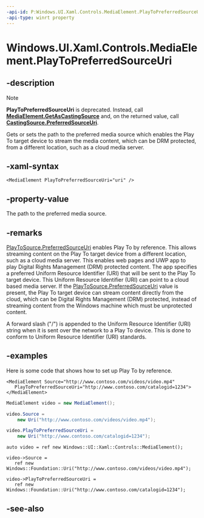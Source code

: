```yaml
---
-api-id: P:Windows.UI.Xaml.Controls.MediaElement.PlayToPreferredSourceUri
-api-type: winrt property
---
```


<!-- Property syntax
public Windows.Foundation.Uri PlayToPreferredSourceUri { get;  set; }
-->

# Windows.UI.Xaml.Controls.MediaElement.PlayToPreferredSourceUri

## -description
> [!NOTE]
> **PlayToPreferredSourceUri** is deprecated. Instead, call [**MediaElement.GetAsCastingSource**](/uwp/api/windows.ui.xaml.controls.mediaelement.getascastingsource) and, on the returned value, call [**CastingSource.PreferredSourceUri**](/uwp/api/windows.media.casting.castingsource.preferredsourceuri).

Gets or sets the path to the preferred media source which enables the Play To target device to stream the media content, which can be DRM protected, from a different location, such as a cloud media server.

## -xaml-syntax
```xaml
<MediaElement PlayToPreferredSourceUri="uri" />
```

## -property-value
The path to the preferred media source.

## -remarks
[PlayToSource.PreferredSourceUri](../windows.media.playto/playtosource_preferredsourceuri.md) enables Play To by reference. This allows streaming content on the Play To target device from a different location, such as a cloud media server. This enables web pages and UWP app to play Digital Rights Management (DRM) protected content. The app specifies a preferred Uniform Resource Identifier (URI) that will be sent to the Play To target device. This Uniform Resource Identifier (URI) can point to a cloud based media server. If the [PlayToSource.PreferredSourceUri](../windows.media.playto/playtosource_preferredsourceuri.md) value is present, the Play To target device can stream content directly from the cloud, which can be Digital Rights Management (DRM) protected, instead of streaming content from the Windows machine which must be unprotected content.

A forward slash ("/") is appended to the Uniform Resource Identifier (URI) string when it is sent over the network to a Play To device. This is done to conform to Uniform Resource Identifier (URI) standards.

## -examples
Here is some code that shows how to set up Play To by reference.

<!--<snippet type="code" devlang="html"  xmlns:xsi="http://www.w3.org/2001/XMLSchema-instance"><![CDATA[<video src="http://www.contoso.com/videos/video.mp4"  
       msPlayToPreferredSourceUri="http://www.contoso.com/catalogid=1234" /> ]]></snippet><snippet type="code" devlang="jscript"><![CDATA[var video = document.createElement('video');
document.body.appendChild(video);

video.src = "http://www.contoso.com/videos/video.mp4";
video.msPlayToPreferredSourceUri = "http://www.contoso.com/catalogid=1234";]]></snippet> -->

```xaml
<MediaElement Source="http://www.contoso.com/videos/video.mp4" 
   PlayToPreferredSourceUri="http://www.contoso.com/catalogid=1234">
</MediaElement>
```

```csharp
MediaElement video = new MediaElement();

video.Source = 
    new Uri("http://www.contoso.com/videos/video.mp4");

video.PlayToPreferredSourceUri = 
    new Uri("http://www.contoso.com/catalogid=1234"); 
```

```cppcx
auto video = ref new Windows::UI::Xaml::Controls::MediaElement();

video->Source = 
   ref new Windows::Foundation::Uri("http://www.contoso.com/videos/video.mp4");

video->PlayToPreferredSourceUri = 
   ref new Windows::Foundation::Uri("http://www.contoso.com/catalogid=1234");
```

## -see-also
